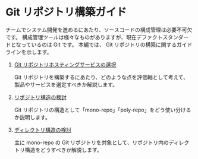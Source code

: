 # Git リポジトリ構築ガイド

チームでシステム開発を進めるにあたり、ソースコードの構成管理は必要不可欠です。
構成管理ツールは様々なものがありますが、現在デファクトスタンダードとなっているのは Git です。
本編では、 Git リポジトリの構築に関するガイドラインを示します。

1. [Git リポジトリホスティングサービスの選択](select-git-hosting-service.md)

    Git リポジトリを構築するにあたり、どのような点を評価軸として考えて、製品やサービスを選定すべきか解説します。

1. [リポジトリ構造の検討](consider-repository-structure.md)

    Git リポジトリの構造として「mono-repo」「poly-repo」をどう使い分けるか説明します。

1. [ディレクトリ構造の検討](consider-directory-structure.md)

    主に mono-repo の Git リポジトリを対象として、リポジトリ内のディレクトリ構造をどうすべきか解説します。
